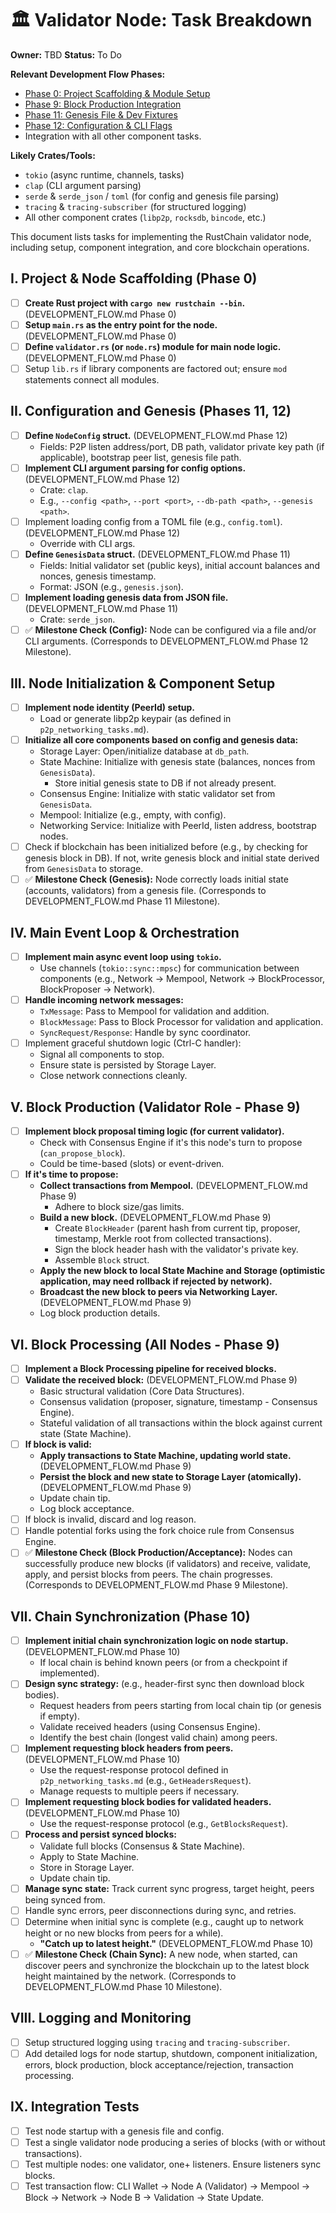 # 🏛️ Validator Node: Task Breakdown

**Owner:** TBD
**Status:** To Do

**Relevant Development Flow Phases:**
- [Phase 0: Project Scaffolding & Module Setup](../../docs/development_breakdown/DEVELOPMENT_FLOW.md#phase-0-project-scaffolding--module-setup)
- [Phase 9: Block Production Integration](../../docs/development_breakdown/DEVELOPMENT_FLOW.md#phase-9-block-production-integration)
- [Phase 11: Genesis File & Dev Fixtures](../../docs/development_breakdown/DEVELOPMENT_FLOW.md#phase-11-genesis-file--dev-fixtures)
- [Phase 12: Configuration & CLI Flags](../../docs/development_breakdown/DEVELOPMENT_FLOW.md#phase-12-configuration--cli-flags)
- Integration with all other component tasks.

**Likely Crates/Tools:**
- `tokio` (async runtime, channels, tasks)
- `clap` (CLI argument parsing)
- `serde` & `serde_json` / `toml` (for config and genesis file parsing)
- `tracing` & `tracing-subscriber` (for structured logging)
- All other component crates (`libp2p`, `rocksdb`, `bincode`, etc.)

This document lists tasks for implementing the RustChain validator node, including setup, component integration, and core blockchain operations.

## I. Project & Node Scaffolding (Phase 0)

- [ ] **Create Rust project with `cargo new rustchain --bin`.** (DEVELOPMENT_FLOW.md Phase 0)
- [ ] **Setup `main.rs` as the entry point for the node.** (DEVELOPMENT_FLOW.md Phase 0)
- [ ] **Define `validator.rs` (or `node.rs`) module for main node logic.** (DEVELOPMENT_FLOW.md Phase 0)
- [ ] Setup `lib.rs` if library components are factored out; ensure `mod` statements connect all modules.

## II. Configuration and Genesis (Phases 11, 12)

- [ ] **Define `NodeConfig` struct.** (DEVELOPMENT_FLOW.md Phase 12)
    - Fields: P2P listen address/port, DB path, validator private key path (if applicable), bootstrap peer list, genesis file path.
- [ ] **Implement CLI argument parsing for config options.** (DEVELOPMENT_FLOW.md Phase 12)
    - Crate: `clap`.
    - E.g., `--config <path>`, `--port <port>`, `--db-path <path>`, `--genesis <path>`.
- [ ] Implement loading config from a TOML file (e.g., `config.toml`). (DEVELOPMENT_FLOW.md Phase 12)
    - Override with CLI args.
- [ ] **Define `GenesisData` struct.** (DEVELOPMENT_FLOW.md Phase 11)
    - Fields: Initial validator set (public keys), initial account balances and nonces, genesis timestamp.
    - Format: JSON (e.g., `genesis.json`).
- [ ] **Implement loading genesis data from JSON file.** (DEVELOPMENT_FLOW.md Phase 11)
    - Crate: `serde_json`.
- [ ] ✅ **Milestone Check (Config):** Node can be configured via a file and/or CLI arguments. (Corresponds to DEVELOPMENT_FLOW.md Phase 12 Milestone).

## III. Node Initialization & Component Setup

- [ ] **Implement node identity (PeerId) setup.**
    - Load or generate libp2p keypair (as defined in `p2p_networking_tasks.md`).
- [ ] **Initialize all core components based on config and genesis data:**
    - Storage Layer: Open/initialize database at `db_path`.
    - State Machine: Initialize with genesis state (balances, nonces from `GenesisData`).
        - Store initial genesis state to DB if not already present.
    - Consensus Engine: Initialize with static validator set from `GenesisData`.
    - Mempool: Initialize (e.g., empty, with config).
    - Networking Service: Initialize with PeerId, listen address, bootstrap nodes.
- [ ] Check if blockchain has been initialized before (e.g., by checking for genesis block in DB). If not, write genesis block and initial state derived from `GenesisData` to storage.
- [ ] ✅ **Milestone Check (Genesis):** Node correctly loads initial state (accounts, validators) from a genesis file. (Corresponds to DEVELOPMENT_FLOW.md Phase 11 Milestone).

## IV. Main Event Loop & Orchestration

- [ ] **Implement main async event loop using `tokio`.**
    - Use channels (`tokio::sync::mpsc`) for communication between components (e.g., Network -> Mempool, Network -> BlockProcessor, BlockProposer -> Network).
- [ ] **Handle incoming network messages:**
    - `TxMessage`: Pass to Mempool for validation and addition.
    - `BlockMessage`: Pass to Block Processor for validation and application.
    - `SyncRequest/Response`: Handle by sync coordinator.
- [ ] Implement graceful shutdown logic (Ctrl-C handler):
    - Signal all components to stop.
    - Ensure state is persisted by Storage Layer.
    - Close network connections cleanly.

## V. Block Production (Validator Role - Phase 9)

- [ ] **Implement block proposal timing logic (for current validator).**
    - Check with Consensus Engine if it's this node's turn to propose (`can_propose_block`).
    - Could be time-based (slots) or event-driven.
- [ ] **If it's time to propose:**
    - **Collect transactions from Mempool.** (DEVELOPMENT_FLOW.md Phase 9)
        - Adhere to block size/gas limits.
    - **Build a new block.** (DEVELOPMENT_FLOW.md Phase 9)
        - Create `BlockHeader` (parent hash from current tip, proposer, timestamp, Merkle root from collected transactions).
        - Sign the block header hash with the validator's private key.
        - Assemble `Block` struct.
    - **Apply the new block to local State Machine and Storage (optimistic application, may need rollback if rejected by network).**
    - **Broadcast the new block to peers via Networking Layer.** (DEVELOPMENT_FLOW.md Phase 9)
    - Log block production details.

## VI. Block Processing (All Nodes - Phase 9)

- [ ] **Implement a Block Processing pipeline for received blocks.**
- [ ] **Validate the received block:** (DEVELOPMENT_FLOW.md Phase 9)
    - Basic structural validation (Core Data Structures).
    - Consensus validation (proposer, signature, timestamp - Consensus Engine).
    - Stateful validation of all transactions within the block against current state (State Machine).
- [ ] **If block is valid:**
    - **Apply transactions to State Machine, updating world state.** (DEVELOPMENT_FLOW.md Phase 9)
    - **Persist the block and new state to Storage Layer (atomically).** (DEVELOPMENT_FLOW.md Phase 9)
    - Update chain tip.
    - Log block acceptance.
- [ ] If block is invalid, discard and log reason.
- [ ] Handle potential forks using the fork choice rule from Consensus Engine.
- [ ] ✅ **Milestone Check (Block Production/Acceptance):** Nodes can successfully produce new blocks (if validators) and receive, validate, apply, and persist blocks from peers. The chain progresses. (Corresponds to DEVELOPMENT_FLOW.md Phase 9 Milestone).

## VII. Chain Synchronization (Phase 10)

- [ ] **Implement initial chain synchronization logic on node startup.** (DEVELOPMENT_FLOW.md Phase 10)
    - If local chain is behind known peers (or from a checkpoint if implemented).
- [ ] **Design sync strategy:** (e.g., header-first sync then download block bodies).
    - Request headers from peers starting from local chain tip (or genesis if empty).
    - Validate received headers (using Consensus Engine).
    - Identify the best chain (longest valid chain) among peers.
- [ ] **Implement requesting block headers from peers.** (DEVELOPMENT_FLOW.md Phase 10)
    - Use the request-response protocol defined in `p2p_networking_tasks.md` (e.g., `GetHeadersRequest`).
    - Manage requests to multiple peers if necessary.
- [ ] **Implement requesting block bodies for validated headers.** (DEVELOPMENT_FLOW.md Phase 10)
    - Use the request-response protocol (e.g., `GetBlocksRequest`).
- [ ] **Process and persist synced blocks:**
    - Validate full blocks (Consensus & State Machine).
    - Apply to State Machine.
    - Store in Storage Layer.
    - Update chain tip.
- [ ] **Manage sync state:** Track current sync progress, target height, peers being synced from.
- [ ] Handle sync errors, peer disconnections during sync, and retries.
- [ ] Determine when initial sync is complete (e.g., caught up to network height or no new blocks from peers for a while).
    - **"Catch up to latest height."** (DEVELOPMENT_FLOW.md Phase 10)
- [ ] ✅ **Milestone Check (Chain Sync):** A new node, when started, can discover peers and synchronize the blockchain up to the latest block height maintained by the network. (Corresponds to DEVELOPMENT_FLOW.md Phase 10 Milestone).

## VIII. Logging and Monitoring

- [ ] Setup structured logging using `tracing` and `tracing-subscriber`.
- [ ] Add detailed logs for node startup, shutdown, component initialization, errors, block production, block acceptance/rejection, transaction processing.

## IX. Integration Tests

- [ ] Test node startup with a genesis file and config.
- [ ] Test a single validator node producing a series of blocks (with or without transactions).
- [ ] Test multiple nodes: one validator, one+ listeners. Ensure listeners sync blocks.
- [ ] Test transaction flow: CLI Wallet -> Node A (Validator) -> Mempool -> Block -> Network -> Node B -> Validation -> State Update. 